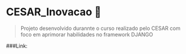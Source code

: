 # CESAR_Inovacao :rocket:
>Projeto desenvolvido durannte o curso realizado pelo CESAR com foco em aprimorar habilidades no framework DJANGO

###Link:
 
